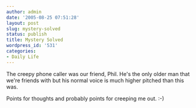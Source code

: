 ```yaml
---
author: admin
date: '2005-08-25 07:51:28'
layout: post
slug: mystery-solved
status: publish
title: Mystery Solved
wordpress_id: '531'
categories:
- Daily Life
---
```

<p>The creepy phone caller was our friend, Phil. He's the only older man that we're friends with but his normal voice is much higher pitched than this was.</p>
<p>Points for thoughts and probably points for creeping me out. :-) </p>
